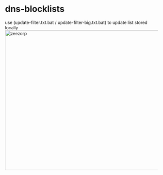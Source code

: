 # dns-blocklists
use (update-filter.txt.bat / update-filter-big.txt.bat) to update list stored locally
<img width="766" height="459" alt="zeezorp" src="https://github.com/user-attachments/assets/b4f77a41-4aa0-4c23-8cda-c368605c764a" />
